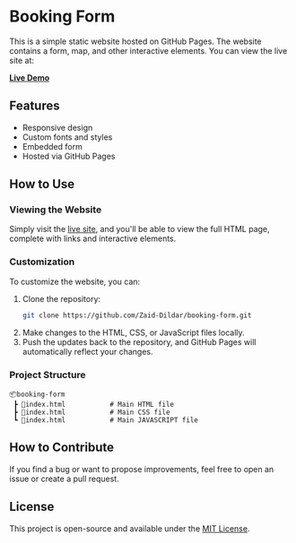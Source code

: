 # Booking Form

This is a simple static website hosted on GitHub Pages. The website contains a form, map, and other interactive elements. You can view the live site at:

**[Live Demo](https://zaid-dildar.github.io/booking-form/)**

## Features

- Responsive design
- Custom fonts and styles
- Embedded form
- Hosted via GitHub Pages

## How to Use

### Viewing the Website

Simply visit the [live site](https://zaid-dildar.github.io/booking-form/), and you'll be able to view the full HTML page, complete with links and interactive elements.

### Customization

To customize the website, you can:
1. Clone the repository:
   ```bash
   git clone https://github.com/Zaid-Dildar/booking-form.git
2. Make changes to the HTML, CSS, or JavaScript files locally.
3. Push the updates back to the repository, and GitHub Pages will automatically reflect your changes.

### Project Structure

```
📦booking-form
 ┣ 📜index.html           # Main HTML file
 ┣ 📜index.html           # Main CSS file
 ┗ 📜index.html           # Main JAVASCRIPT file
```
## How to Contribute

If you find a bug or want to propose improvements, feel free to open an issue or create a pull request.

## License

This project is open-source and available under the [MIT License](LICENSE).
